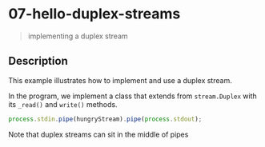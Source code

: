# 07-hello-duplex-streams
> implementing a duplex stream

## Description
This example illustrates how to implement and use a duplex stream.

In the program, we implement a class that extends from `stream.Duplex` with its `_read()` and `write()` methods.

```javascript
process.stdin.pipe(hungryStream).pipe(process.stdout);
```

Note that duplex streams can sit in the middle of pipes